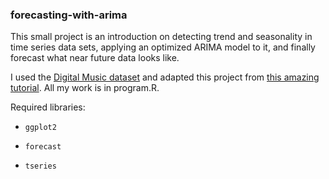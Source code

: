 ### forecasting-with-arima
This small project is an introduction on detecting trend and seasonality in time series data sets, applying an optimized ARIMA model to it, and finally forecast what near future data looks like.

I used the [Digital Music dataset](http://jmcauley.ucsd.edu/data/amazon/) and adapted this project from [this amazing tutorial](https://www.datascience.com/blog/introduction-to-forecasting-with-arima-in-r-learn-data-science-tutorials?hs_amp=true). All my work is in program.R.

Required libraries:

   + `ggplot2`

   + `forecast`
   
   + `tseries`
